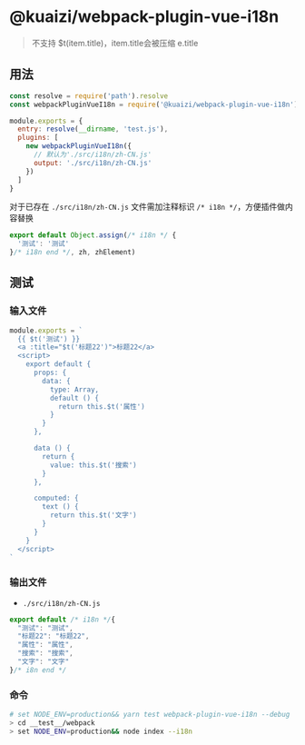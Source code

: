 # @kuaizi/webpack-plugin-vue-i18n

> 不支持 $t(item.title)，item.title会被压缩 e.title

## 用法

```js
const resolve = require('path').resolve
const webpackPluginVueI18n = require('@kuaizi/webpack-plugin-vue-i18n')

module.exports = {
  entry: resolve(__dirname, 'test.js'),
  plugins: [
    new webpackPluginVueI18n({
      // 默认为'./src/i18n/zh-CN.js'
      output: './src/i18n/zh-CN.js'
    })
  ]
}
```

对于已存在 `./src/i18n/zh-CN.js` 文件需加注释标识 `/* i18n */`，方便插件做内容替换

```js
export default Object.assign(/* i18n */ {
  '测试': '测试'
}/* i18n end */, zh, zhElement)
```


## 测试

### 输入文件
```js
module.exports = `
  {{ $t('测试') }}
  <a :title="$t('标题22')">标题22</a>
  <script>
    export default {
      props: {
        data: {
          type: Array,
          default () {
            return this.$t('属性')
          }
        }
      },

      data () {
        return {
          value: this.$t('搜索')
        }
      },

      computed: {
        text () {
          return this.$t('文字')
        }
      }
    }
  </script>
`
```

### 输出文件

* `./src/i18n/zh-CN.js`

```js
export default /* i18n */{
  "测试": "测试",
  "标题22": "标题22",
  "属性": "属性",
  "搜索": "搜索",
  "文字": "文字"
}/* i8n end */
```

### 命令

```bash
# set NODE_ENV=production&& yarn test webpack-plugin-vue-i18n --debug
> cd __test__/webpack
> set NODE_ENV=production&& node index --i18n
```
